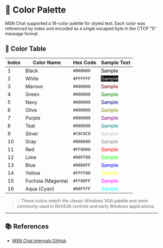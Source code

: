# 🎨 Color Palette

MSN Chat supported a 16-color palette for styled text. Each color was referenced by index and encoded as a single
escaped byte in the CTCP "S" message format.

## 🎨 Color Table

| Index | Color Name        | Hex Code  | Sample Text                                                   |
|-------|-------------------|-----------|---------------------------------------------------------------|
| 1     | Black             | `#000000` | <span style="color:#000000">Sample</span>                     |
| 2     | White             | `#FFFFFF` | <span style="color:#FFFFFF; background:#000000">Sample</span> |
| 3     | Maroon            | `#800000` | <span style="color:#800000">Sample</span>                     |
| 4     | Green             | `#008000` | <span style="color:#008000">Sample</span>                     |
| 5     | Navy              | `#000080` | <span style="color:#000080">Sample</span>                     |
| 6     | Olive             | `#808000` | <span style="color:#808000">Sample</span>                     |
| 7     | Purple            | `#800080` | <span style="color:#800080">Sample</span>                     |
| 8     | Teal              | `#008080` | <span style="color:#008080">Sample</span>                     |
| 9     | Silver            | `#C0C0C0` | <span style="color:#C0C0C0">Sample</span>                     |
| 10    | Gray              | `#808080` | <span style="color:#808080">Sample</span>                     |
| 11    | Red               | `#FF0000` | <span style="color:#FF0000">Sample</span>                     |
| 12    | Lime              | `#00FF00` | <span style="color:#00FF00">Sample</span>                     |
| 13    | Blue              | `#0000FF` | <span style="color:#0000FF">Sample</span>                     |
| 14    | Yellow            | `#FFFF00` | <span style="color:#FFFF00">Sample</span>                     |
| 15    | Fuchsia (Magenta) | `#FF00FF` | <span style="color:#FF00FF">Sample</span>                     |
| 16    | Aqua (Cyan)       | `#00FFFF` | <span style="color:#00FFFF">Sample</span>                     |

> 💡 These colors match the classic Windows VGA palette and were commonly used in RichEdit controls and early Windows
applications.

---

## 📚 References

- [MSN Chat Internals GitHub](https://github.com/MSNChatInternals)